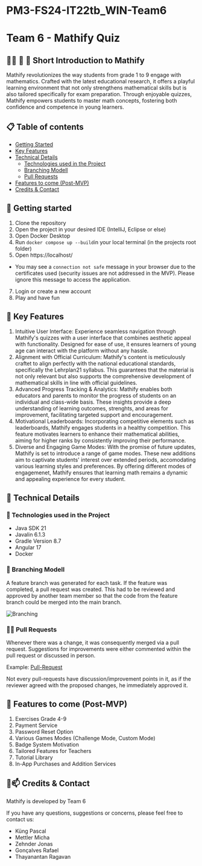 # PM3-FS24-IT22tb_WIN-Team6

# Team 6 - Mathify Quiz
## 👨‍🎓 🧮 📐 Short Introduction to Mathify
Mathify revolutionizes the way students from grade 1 to 9 engage with mathematics. Crafted with the latest educational research, it offers a playful learning environment that not only strengthens mathematical skills but is also tailored specifically for exam preparation. Through enjoyable quizzes, Mathify empowers students to master math concepts, fostering both confidence and competence in young learners.

## 📋 Table of contents
- [Getting Started](#-getting-started)
- [Key Features](#-key-features)
- [Technical Details](#-technical-details)
  - [Technologies used in the Project](#-technologies-used-in-the-project)
  - [Branching Modell](#-branching-modell)
  - [Pull Requests](#-pull-requests)
- [Features to come (Post-MVP)](#-features-to-come-post-mvp)
- [Credits & Contact](#-credits--contact)

## 🚀 Getting started
1. Clone the repository
2. Open the project in your desired IDE (IntelliJ, Eclipse or else)
3. Open Docker Desktop
5. Run `docker compose up --build`in your local terminal (in the projects root folder)
6. Open https://localhost/
 - You may see a `connection not safe` message in your browser due to the certificates used (security issues are not addressed in the MVP). Please ignore this message to access the application.
7. Login or create a new account
8. Play and have fun

## 🔑 Key Features
1. Intuitive User Interface: Experience seamless navigation through Mathify's quizzes with a user interface that combines aesthetic appeal with functionality. Designed for ease of use, it ensures learners of young age can interact with the platform without any hassle.
2. Alignment with Official Curriculum: Mathify's content is meticulously craftet to align perfectly with the national educational standards, specifically the Lehrplan21 syllabus. This guarantees that the material is not only relevant but also supports the comprehensive development of mathematical skills in line with official guidelines.
3. Advanced Progress Tracking & Analytics: Mathify enables both educators and parents to monitor the progress of students on an individual and class-wide basis. These insights provide a deep understanding of learning outcomes, strenghts, and areas for improvement, facilitating targeted support and encouragement. 
4. Motivational Leaderboards: Incorporating competitive elements such as leaderboards, Mathify engages students in a healthy competition. This feature motivates learners to enhance their mathematical abilities, aiming for higher ranks by consistently improving their performance. 
5. Diverse and Engaging Game Modes: With the promise of future updates, Mathify is set to introduce a range of game modes. These new additions aim to captivate students' interest over extended periods, accomodating various learning styles and preferences. By offering different modes of engagemenet, Mathify ensures that learning math remains a dynamic and appealing experience for every student.

## 🔎 Technical Details 

### 🧪 Technologies used in the Project

- Java SDK 21
- Javalin 6.1.3
- Gradle Version 8.7
- Angular 17
- Docker

### 🌳 Branching Modell 

A feature branch was generated for each task. If the feature was completed, a pull request was created. This had to be reviewed and approved by another team member so that the code from the feature branch could be merged into the main branch.

![Branching](https://github.zhaw.ch/storage/user/4894/files/4e1b24bb-0a45-4792-999c-f864144bfa3f)

### 👨‍🔧 Pull Requests
Whenever there was a change, it was consequently merged via a pull request. Suggestions for improvements were either commented within the pull request or discussed in person. 

Example: [Pull-Request ](https://github.zhaw.ch/PM3-IT22tbWIN/PM3-FS24-IT22tb_WIN-Team6/pull/129)

Not every pull-requests have discussion/improvement points in it, as if the reviewer agreed with the proposed changes, he immediately approved it. 

## 🔮 Features to come (Post-MVP)

1. Exercises Grade 4-9
2. Payment Service
3. Password Reset Option
4. Various Games Modes (Challenge Mode, Custom Mode)
5. Badge System Motivation
6. Tailored Features for Teachers
7. Tutorial Library
8. In-App Purchases and Addition Services

## 🙌📫 Credits & Contact

Mathify is developed by Team 6

If you have any questions, suggestions or concerns, please feel free to contact us:
- Küng Pascal
- Mettler Micha
- Zehnder Jonas
- Gonçalves Rafael
- Thayanantan Ragavan

